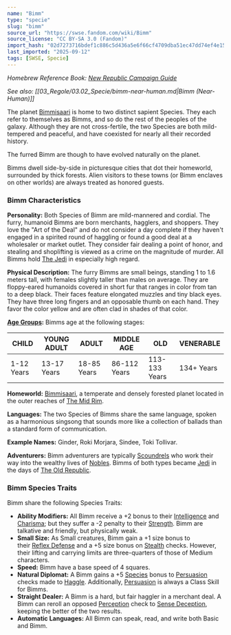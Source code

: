 ```yaml
---
name: "Bimm"
type: "specie"
slug: "bimm"
source_url: "https://swse.fandom.com/wiki/Bimm"
source_license: "CC BY-SA 3.0 (Fandom)"
import_hash: "02d7273716bdef1c886c5d436a5e6f66cf4709dba51ec47dd74ef4e157144ff4"
last_imported: "2025-09-12"
tags: [SWSE, Specie]
---
```

*Homebrew Reference Book: [New Republic Campaign Guide](https://swse.fandom.com/wiki/New_Republic_Campaign_Guide)*

*See also: [[03_Regole/03.02_Specie/bimm-near-human.md|Bimm (Near-Human)]]*

The planet [Bimmisaari](https://swse.fandom.com/wiki/Bimmisaari) is home to two distinct sapient Species. They each refer to themselves as Bimms, and so do the rest of the peoples of the galaxy. Although they are not cross-fertile, the two Species are both mild-tempered and peaceful, and have coexisted for nearly all their recorded history.

The furred Bimm are though to have evolved naturally on the planet.

Bimms dwell side-by-side in picturesque cities that dot their homeworld, surrounded by thick forests. Alien visitors to these towns (or Bimm enclaves on other worlds) are always treated as honored guests.

### Bimm Characteristics

**Personality:** Both Species of Bimm are mild-mannered and cordial. The furry, humanoid Bimms are born merchants, hagglers, and shoppers. They love the "Art of the Deal" and do not consider a day complete if they haven't engaged in a spirited round of haggling or found a good deal at a wholesaler or market outlet. They consider fair dealing a point of honor, and stealing and shoplifting is viewed as a crime on the magnitude of murder. All Bimms hold [The Jedi](https://swse.fandom.com/wiki/The_Jedi) in especially high regard.

**Physical Description:** The furry Bimms are small beings, standing 1 to 1.6 meters tall, with females slightly taller than males on average. They are floppy-eared humanoids covered in short fur that ranges in color from tan to a deep black. Their faces feature elongated muzzles and tiny black eyes. They have three long fingers and an opposable thumb on each hand. They favor the color yellow and are often clad in shades of that color.

**[Age Groups](https://swse.fandom.com/wiki/Age_Groups):** Bimms age at the following stages:

| CHILD | YOUNG ADULT | ADULT | MIDDLE AGE | OLD | VENERABLE |
| --- | --- | --- | --- | --- | --- |
| 1-12 Years | 13-17 Years | 18-85 Years | 86-112 Years | 113-133 Years | 134+ Years |

**Homeworld:** [Bimmisaari](https://swse.fandom.com/wiki/Bimmisaari), a temperate and densely forested planet located in the outer reaches of [The Mid Rim](https://swse.fandom.com/wiki/The_Mid_Rim).

**Languages:** The two Species of Bimms share the same language, spoken as a harmonious singsong that sounds more like a collection of ballads than a standard form of communication.

**Example Names:** Ginder, Roki Morjara, Sindee, Toki Tollivar.

**Adventurers:** Bimm adventurers are typically [Scoundrels](https://swse.fandom.com/wiki/Scoundrels) who work their way into the wealthy lives of [Nobles](https://swse.fandom.com/wiki/Nobles). Bimms of both types became [Jedi](https://swse.fandom.com/wiki/Jedi) in the days of [The Old Republic](https://swse.fandom.com/wiki/The_Old_Republic).

### Bimm Species Traits
Bimm share the following Species Traits:
- **Ability Modifiers:** All Bimm receive a +2 bonus to their [Intelligence](https://swse.fandom.com/wiki/Intelligence) and [Charisma](https://swse.fandom.com/wiki/Charisma); but they suffer a -2 penalty to their [Strength](https://swse.fandom.com/wiki/Strength). Bimm are talkative and friendly, but physically weak.
- **Small Size:** As Small creatures, Bimm gain a +1 size bonus to their [Reflex Defense](https://swse.fandom.com/wiki/Reflex_Defense) and a +5 size bonus on [Stealth](https://swse.fandom.com/wiki/Stealth) checks. However, their lifting and carrying limits are three-quarters of those of Medium characters.
- **Speed:** Bimm have a base speed of 4 squares.
- **Natural Diplomat:** A Bimm gains a +5 [Species](https://swse.fandom.com/wiki/Species) bonus to [Persuasion](https://swse.fandom.com/wiki/Persuasion) checks made to [Haggle](https://swse.fandom.com/wiki/Haggle). Additionally, [Persuasion](https://swse.fandom.com/wiki/Persuasion) is always a Class Skill for Bimms.
- **Straight Dealer:** A Bimm is a hard, but fair haggler in a merchant deal. A Bimm can reroll an opposed [Perception](https://swse.fandom.com/wiki/Perception) check to [Sense Deception](https://swse.fandom.com/wiki/Sense_Deception), keeping the better of the two results.
- **Automatic Languages:** All Bimm can speak, read, and write both Basic and Bimm.